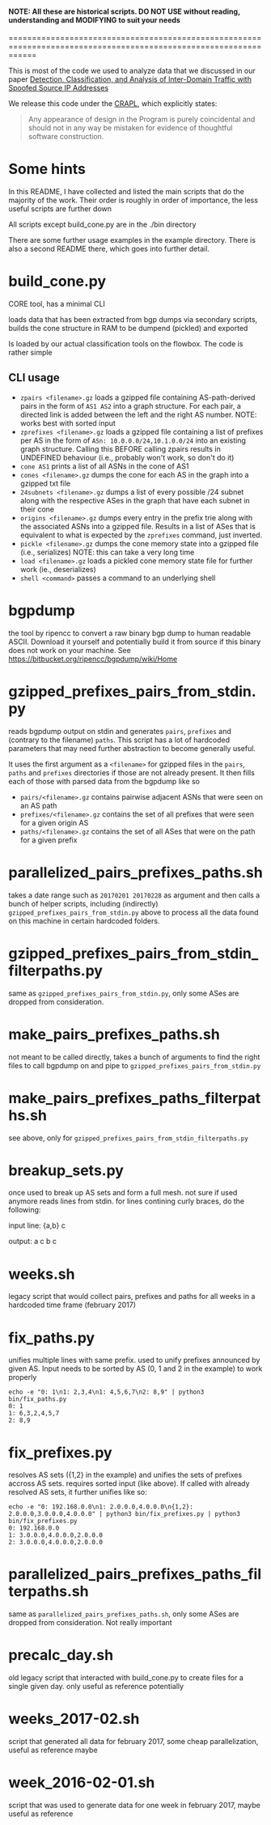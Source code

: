 #### NOTE: All these are historical scripts. DO NOT USE without reading, understanding and MODIFYING to suit your needs
==================================================================================================================

This is most of the code we used to analyze data that we discussed in our paper [Detection, Classification, and Analysis of Inter-Domain Traffic with Spoofed Source IP Addresses](https://conferences.sigcomm.org/imc/2017/papers/imc17-final24.pdf)

We release this code under the [CRAPL](http://matt.might.net/articles/crapl/), which explicitly states:

   > Any appearance of design in the Program is purely coincidental and
    should not in any way be mistaken for evidence of thoughtful
    software construction.


Some hints
==========

In this README, I have collected and listed the main scripts that do the majority of the work. Their order is roughly in order of importance, the less useful scripts are further down

All scripts except build_cone.py are in the ./bin directory

There are some further usage examples in the example directory. There is also a second README there, which goes into further detail.

build_cone.py
=============
CORE tool, has a minimal CLI

loads data that has been extracted from bgp dumps via secondary scripts, builds the cone structure in RAM to be dumpend (pickled) and exported

Is loaded by our actual classification tools on the flowbox. The code is rather simple

CLI usage
---------

 - `zpairs <filename>.gz` loads a gzipped file containing AS-path-derived pairs in the form of `AS1 AS2` into a graph structure. For each pair, a directed link is added between the left and the right AS number. NOTE: works best with sorted input
 - `zprefixes <filename>.gz` loads a gzipped file containing a list of prefixes per AS in the form of `ASn: 10.0.0.0/24,10.1.0.0/24` into an existing graph structure. Calling this BEFORE calling zpairs results in UNDEFINED behaviour (i.e., probably won't work, so don't do it)
 - `cone AS1` prints a list of all ASNs in the cone of AS1
 - `cones <filename>.gz` dumps the cone for each AS in the graph into a gzipped txt file
 - `24subnets <filename>.gz` dumps a list of every possible /24 subnet along with the respective ASes in the graph that have each subnet in their cone
 - `origins <filename>.gz` dumps every entry in the prefix trie along with the associated ASNs into a gzipped file. Results in a list of ASes that is equivalent to what is expected by the `zprefixes` command, just inverted.
 - `pickle <filename>.gz` dumps the cone memory state into a gzipped file (i.e., serializes) NOTE: this can take a very long time
 - `load <filename>.gz` loads a pickled cone memory state file for further work (ie., deserializes)
 - `shell <command>` passes a command to an underlying shell


bgpdump
=======
the tool by ripencc to convert a raw binary bgp dump to human readable ASCII. Download it yourself and potentially build it from source if this binary does not work on your machine. See https://bitbucket.org/ripencc/bgpdump/wiki/Home


gzipped_prefixes_pairs_from_stdin.py
====================================
reads bgpdump output on stdin and generates `pairs`, `prefixes` and (contrary to the filename) `paths`. This script has a lot of hardcoded parameters that may need further abstraction to become generally useful.

It uses the first argument as a `<filename>` for gzipped files in the `pairs`, `paths` and `prefixes` directories if those are not already present. It then fills each of those with parsed data from the bgpdump like so

 * `pairs/<filename>.gz` contains pairwise adjacent ASNs that were seen on an AS path
 * `prefixes/<filename>.gz` contains the set of all prefixes that were seen for a given origin AS
 * `paths/<filename>.gz` contains the set of all ASes that were on the path for a given prefix

parallelized_pairs_prefixes_paths.sh
================================================
takes a date range such as `20170201 20170228` as argument and then calls a bunch of helper scripts, including (indirectly) `gzipped_prefixes_pairs_from_stdin.py` above to process all the data found on this machine in certain hardcoded folders.


gzipped_prefixes_pairs_from_stdin_filterpaths.py
================================================
same as `gzipped_prefixes_pairs_from_stdin.py`, only some ASes are dropped from consideration.

make_pairs_prefixes_paths.sh
============================
not meant to be called directly, takes a bunch of arguments to find the right files to call bgpdump on and pipe to `gzipped_prefixes_pairs_from_stdin.py`


make_pairs_prefixes_paths_filterpaths.sh
========================================
see above, only for `gzipped_prefixes_pairs_from_stdin_filterpaths.py`


breakup_sets.py
===============
once used to break up AS sets and form a full mesh. not sure if used anymore
reads lines from stdin. for lines contining curly braces, do the following:

input line:
{a,b} c

output:
a c
b c


weeks.sh
========
legacy script that would collect pairs, prefixes and paths for all weeks in a hardcoded time frame (february 2017)


fix_paths.py
============
unifies multiple lines with same prefix. used to unify prefixes announced by given AS. Input needs to be sorted by AS (0, 1 and 2 in the example) to work properly

```
echo -e "0: 1\n1: 2,3,4\n1: 4,5,6,7\n2: 8,9" | python3 bin/fix_paths.py
0: 1
1: 6,3,2,4,5,7
2: 8,9
```


fix_prefixes.py
===============
resolves AS sets ({1,2} in the example) and unifies the sets of prefixes accross AS sets. requires sorted input (like above). If called with already resolved AS sets, it further unifies like so:

```
echo -e "0: 192.168.0.0\n1: 2.0.0.0,4.0.0.0\n{1,2}: 2.0.0.0,3.0.0.0,4.0.0.0" | python3 bin/fix_prefixes.py | python3 bin/fix_prefixes.py
0: 192.168.0.0
1: 3.0.0.0,4.0.0.0,2.0.0.0
2: 3.0.0.0,4.0.0.0,2.0.0.0
```

parallelized_pairs_prefixes_paths_filterpaths.sh
====================================
same as `parallelized_pairs_prefixes_paths.sh`, only some ASes are dropped from consideration. Not really important


precalc_day.sh
==============
old legacy script that interacted with build_cone.py to create files for a single given day. only useful as reference potentially


weeks_2017-02.sh
================
script that generated all data for february 2017, some cheap parallelization, useful as reference maybe


week_2016-02-01.sh
==================
script that was used to generate data for one week in february 2017, maybe useful as reference
